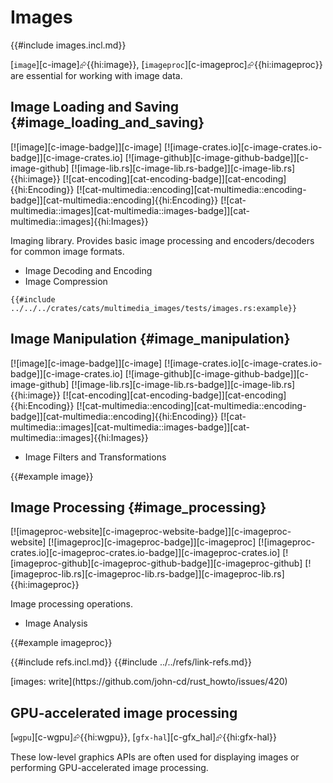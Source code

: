 # Images

{{#include images.incl.md}}

[`image`][c-image]⮳{{hi:image}}, [`imageproc`][c-imageproc]⮳{{hi:imageproc}} are essential for working with image data.

## Image Loading and Saving {#image_loading_and_saving}

[![image][c-image-badge]][c-image] [![image-crates.io][c-image-crates.io-badge]][c-image-crates.io] [![image-github][c-image-github-badge]][c-image-github] [![image-lib.rs][c-image-lib.rs-badge]][c-image-lib.rs]{{hi:image}} [![cat-encoding][cat-encoding-badge]][cat-encoding]{{hi:Encoding}} [![cat-multimedia::encoding][cat-multimedia::encoding-badge]][cat-multimedia::encoding]{{hi:Encoding}} [![cat-multimedia::images][cat-multimedia::images-badge]][cat-multimedia::images]{{hi:Images}}

Imaging library. Provides basic image processing and encoders/decoders for common image formats.

- Image Decoding and Encoding
- Image Compression

```rust,editable
{{#include ../../../crates/cats/multimedia_images/tests/images.rs:example}}
```

## Image Manipulation {#image_manipulation}

[![image][c-image-badge]][c-image] [![image-crates.io][c-image-crates.io-badge]][c-image-crates.io] [![image-github][c-image-github-badge]][c-image-github] [![image-lib.rs][c-image-lib.rs-badge]][c-image-lib.rs]{{hi:image}} [![cat-encoding][cat-encoding-badge]][cat-encoding]{{hi:Encoding}} [![cat-multimedia::encoding][cat-multimedia::encoding-badge]][cat-multimedia::encoding]{{hi:Encoding}} [![cat-multimedia::images][cat-multimedia::images-badge]][cat-multimedia::images]{{hi:Images}}

- Image Filters and Transformations

{{#example image}}

## Image Processing {#image_processing}

[![imageproc-website][c-imageproc-website-badge]][c-imageproc-website] [![imageproc][c-imageproc-badge]][c-imageproc] [![imageproc-crates.io][c-imageproc-crates.io-badge]][c-imageproc-crates.io] [![imageproc-github][c-imageproc-github-badge]][c-imageproc-github] [![imageproc-lib.rs][c-imageproc-lib.rs-badge]][c-imageproc-lib.rs]{{hi:imageproc}}

Image processing operations.

- Image Analysis

{{#example imageproc}}

{{#include refs.incl.md}}
{{#include ../../refs/link-refs.md}}

<div class="hidden">
[images: write](https://github.com/john-cd/rust_howto/issues/420)

## GPU-accelerated image processing

[`wgpu`][c-wgpu]⮳{{hi:wgpu}}, [`gfx-hal`][c-gfx_hal]⮳{{hi:gfx-hal}}

These low-level graphics APIs are often used for displaying images or performing GPU-accelerated image processing.
</div>
